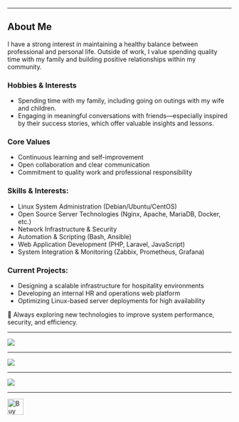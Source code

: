 * * *
## About Me

I have a strong interest in maintaining a healthy balance between professional and personal life. Outside of work, I value spending quality time with my family and building positive relationships within my community.

### Hobbies & Interests

- Spending time with my family, including going on outings with my wife and children.
- Engaging in meaningful conversations with friends—especially inspired by their success stories, which offer valuable insights and lessons.

### Core Values

- Continuous learning and self-improvement  
- Open collaboration and clear communication  
- Commitment to quality work and professional responsibility  

### Skills & Interests:
- Linux System Administration (Debian/Ubuntu/CentOS)
- Open Source Server Technologies (Nginx, Apache, MariaDB, Docker, etc.)
- Network Infrastructure & Security
- Automation & Scripting (Bash, Ansible)
- Web Application Development (PHP, Laravel, JavaScript)
- System Integration & Monitoring (Zabbix, Prometheus, Grafana)

### Current Projects:
- Designing a scalable infrastructure for hospitality environments
- Developing an internal HR and operations web platform
- Optimizing Linux-based server deployments for high availability

🎯 Always exploring new technologies to improve system performance, security, and efficiency.


* * *
![](https://github-profile-trophy.vercel.app/?username=Gand0r&theme=tokyonight)
* * *
![](https://github-profile-summary-cards.vercel.app/api/cards/profile-details?username=Gand0r&theme=tokyonight)
* * *
![](https://github-readme-stats.vercel.app/api/top-langs/?username=Gand0r&hide=javascript,css,scss,html&theme=tokyonight)
* * *


<a href='https://ko-fi.com/M4M3AGKQC' target='_blank'><img height='36' style='border:0px;height:36px;' src='https://cdn.ko-fi.com/cdn/kofi1.png?v=3' border='0' alt='Buy Me a Coffee at ko-fi.com' /></a>
